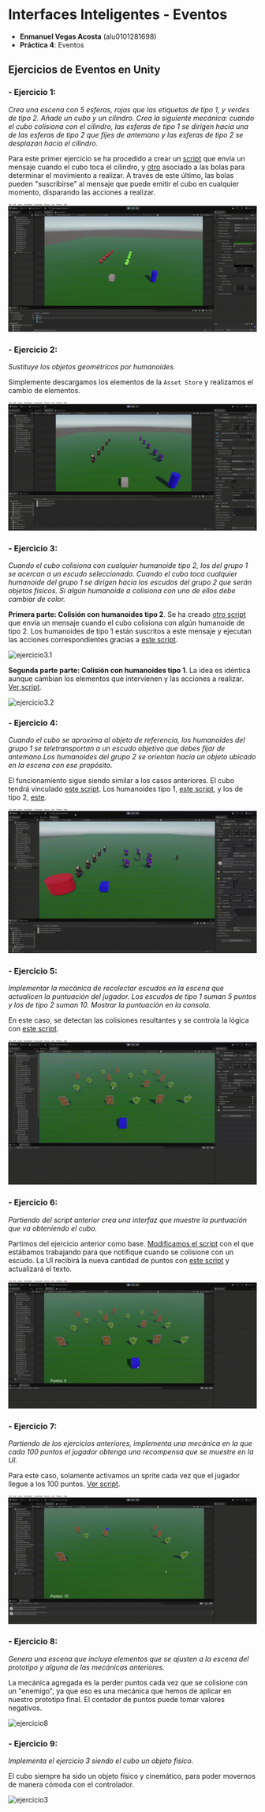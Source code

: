 # Interfaces Inteligentes - Eventos

- **Enmanuel Vegas Acosta** (alu0101281698)
- **Práctica 4**: Eventos

## **Ejercicios de Eventos en Unity**

### **- Ejercicio 1:**

_Crea una escena con 5 esferas, rojas que las etiquetas de tipo 1, y verdes de tipo 2. Añade un cubo y un cilindro. Crea la siguiente mecánica: cuando el cubo colisiona con el cilindro, las esferas de tipo 1 se dirigen hacia una de las esferas de tipo 2 que fijes de antemano y las esferas de tipo 2 se desplazan hacia el cilindro._

Para este primer ejercicio se ha procedido a crear un [script](/scripts/NotifyCollisionCylinder.cs) que envía un mensaje cuando el cubo toca el cilindro, y [otro](/scripts/BallHumanoidAnswer.cs) asociado a las bolas para determinar el movimiento a realizar. A través de este último, las bolas pueden "suscribirse" al mensaje que puede emitir el cubo en cualquier momento, disparando las acciones a realizar.

![ejercicio1](./images/ej1.gif)

### **- Ejercicio 2:**

_Sustituye los objetos geométricos por humanoides._

Simplemente descargamos los elementos de la `Asset Store` y realizamos el cambio de elementos.

![ejercicio2](./images/ej2.gif)

### **- Ejercicio 3:**

_Cuando el cubo colisiona con cualquier humanoide tipo 2, los del grupo 1 se acercan a un escudo seleccionado. Cuando el cubo toca cualquier humanoide del grupo 1 se dirigen hacia los escudos del grupo 2 que serán objetos físicos. Si algún humanoide a colisiona con uno de ellos debe cambiar de color._

**Primera parte: Colisión con humanoides tipo 2**. Se ha creado [otro script](./scripts/NotifyCollHumanoids.cs) que envía un mensaje cuando el cubo colisiona con algún humanoide de tipo 2. Los humanoides de tipo 1 están suscritos a este mensaje y ejecutan las acciones correspondientes gracias a [este script](./scripts/CollHumanoid2Answer.cs).

![ejercicio3.1](./images/ej3.1.gif)

**Segunda parte parte: Colisión con humanoides tipo 1**. La idea es idéntica aunque cambian los elementos que intervienen y las acciones a realizar. [Ver script](./scripts/CollHumanoid1Answer.cs).

![ejercicio3.2](./images/ej3.2.gif)

### **- Ejercicio 4:**

_Cuando el cubo se aproxima al objeto de referencia, los humanoides del grupo 1 se teletransportan a un escudo objetivo que debes fijar de antemano.Los humanoides del grupo 2 se orientan hacia un objeto ubicado en la escena con ese propósito._

El funcionamiento sigue siendo similar a los casos anteriores. El cubo tendrá vinculado [este script](./scripts/ejercicio4/NotifyCollTransporter.cs). Los humanoides tipo 1, [este script](./scripts/ejercicio4/CollTransportHuman1Answer.cs), y los de tipo 2, [este](./scripts/ejercicio4/CollTransportHuman2Answer.cs).

![ejercicio4](./images/ej4.gif)

### **- Ejercicio 5:**

_Implementar la mecánica de recolectar escudos en la escena que actualicen la puntuación del jugador. Los escudos de tipo 1 suman 5 puntos y los de tipo 2 suman 10. Mostrar la puntuación en la consola._

En este caso, se detectan las colisiones resultantes y se controla la lógica con [este script](./scripts/ejercicio5/IncreasePoints.cs).

![ejercicio5](./images/ej5.gif)

### **- Ejercicio 6:**

_Partiendo del script anterior crea una interfaz que muestre la puntuación que va obteniendo el cubo._

Partimos del ejercicio anterior como base. [Modificamos el script](scripts/ejercicio6_8/IncreaseUIPoints.cs) con el que estábamos trabajando para que notifique cuando se colisione con un escudo. La UI recibirá la nueva cantidad de puntos con [este script](scripts/ejercicio6_8/ShowPoints.cs) y actualizará el texto.

![ejercicio6](./images/ej6.gif)

### **- Ejercicio 7:**

_Partiendo de los ejercicios anteriores, implementa una mecánica en la que cada 100 puntos el jugador obtenga una recompensa que se muestre en la UI._

Para este caso, solamente activamos un sprite cada vez que el jugador llegue a los 100 puntos. [Ver script](./scripts/ejercicio6_8/ShowPoints.cs). 

![ejercicio7](./images/ej7.gif)

### **- Ejercicio 8:**

_Genera una escena que incluya elementos que se ajusten a la escena del prototipo y alguna de las mecánicas anteriores._

La mecánica agregada es la perder puntos cada vez que se colisione con un "enemigo", ya que eso es una mecánica que hemos de aplicar en nuestro prototipo final. El contador de puntos puede tomar valores negativos.

![ejercicio8](./images/ej8.gif)

### **- Ejercicio 9:**

_Implementa el ejercicio 3 siendo el cubo un objeto físico._

El cubo siempre ha sido un objeto físico y cinemático, para poder movernos de manera cómoda con el controlador.

![ejercicio3](./images/ej3.gif)
